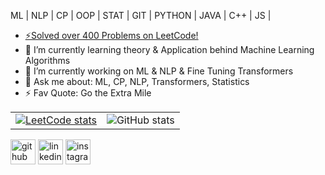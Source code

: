 

ML | NLP | CP | OOP | STAT | GIT | PYTHON | JAVA | C++ | JS |
- [⚡Solved over 400 Problems on LeetCode!](https://leetcode.com/mohamadlakkis/)
- 🌱 I’m currently learning theory & Application behind Machine Learning Algorithms
- 🔭 I’m currently working on ML & NLP & Fine Tuning Transformers
- 💬 Ask me about: ML, CP, NLP, Transformers, Statistics
- ⚡ Fav Quote: Go the Extra Mile

<table>
  <tr>
   <td> 
      <a href="https://leetcode.com/mohamadlakkis" onclick="window.open('https://leetcode.com/mohamadlakkis'); return false;">
      <img src = "https://leetcard.jacoblin.cool/mohamadlakkis?" alt="LeetCode stats" href = "https://leetcode.com/mohamadlakkis">
      </a>
    </td>
<!--     <td><img src="https://streak-stats.demolab.com/?user=mohamadlakkis" alt="GitHub streak stats"></td> -->
    <td><img src="https://github-readme-stats.vercel.app/api?username=mohamadlakkis&show_icons=true&count_private=true" alt="GitHub stats"></td>
  </tr>
</table> 



[<img src='https://cdn.jsdelivr.net/npm/simple-icons@3.0.1/icons/github.svg' alt='github' height='40'>](https://github.com/mohamadlakkis)  [<img src='https://cdn.jsdelivr.net/npm/simple-icons@3.0.1/icons/linkedin.svg' alt='linkedin' height='40'>](https://www.linkedin.com/in/mohamadlakkis/)  [<img src='https://cdn.jsdelivr.net/npm/simple-icons@3.0.1/icons/instagram.svg' alt='instagram' height='40'>](https://www.instagram.com/mohamadlakkis_)  
